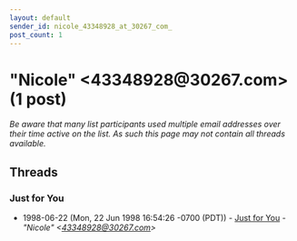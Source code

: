 ```yaml
---
layout: default
sender_id: nicole_43348928_at_30267_com_
post_count: 1
---
```


# "Nicole" <43348928<span>@</span>30267.com> (1 post)

_Be aware that many list participants used multiple email addresses over their time active on the list. As such this page may not contain all threads available._

## Threads

### Just for You
+ 1998-06-22 (Mon, 22 Jun 1998 16:54:26 -0700 (PDT)) - [Just for You](/archive/1998/06/b170bda2db5330da86d27284b64a7388e71f18e6b8fd996e4372f712c2e5eb3a) - _"Nicole" \<43348928@30267.com\>_

